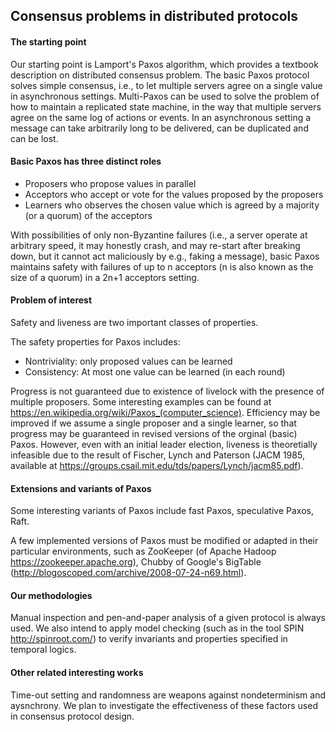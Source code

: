 ## Consensus problems in distributed protocols

#### The starting point
Our starting point is Lamport's Paxos algorithm, which provides a textbook description on distributed consensus problem. The basic Paxos protocol solves simple consensus, i.e., to let multiple servers agree on a single value in asynchronous settings. Multi-Paxos can be used to solve the problem of how to maintain a replicated state machine, in the way that multiple servers agree on the same log of actions or events. In an asynchronous setting a message can take arbitrarily long to be delivered, can be duplicated and can be lost.

#### Basic Paxos has three distinct roles
- Proposers who propose values in parallel
- Acceptors who accept or vote for the values proposed by the proposers
- Learners who observes the chosen value which is agreed by a majority (or a quorum) of the acceptors

With possibilities of only non-Byzantine failures (i.e., a server operate at arbitrary speed, it may honestly crash, and may re-start after breaking down, but it cannot act maliciously by e.g., faking a message), basic Paxos maintains safety with failures of up to n acceptors (n is also known as the size of a quorum) in a 2n+1 acceptors setting.

#### Problem of interest

Safety and liveness are two important classes of properties. 

The safety properties for Paxos includes:
- Nontriviality: only proposed values can be learned
- Consistency: At most one value can be learned (in each round)

Progress is not guaranteed due to existence of livelock with the presence of multiple proposers. Some interesting examples can be found at https://en.wikipedia.org/wiki/Paxos_(computer_science). Efficiency may be improved if we assume a single proposer and a single learner, so that progress may be guaranteed in revised versions of the orginal (basic) Paxos. However, even with an initial leader election, liveness is theoretially infeasible due to the result of Fischer, Lynch and Paterson (JACM 1985, available at https://groups.csail.mit.edu/tds/papers/Lynch/jacm85.pdf).

#### Extensions and variants of Paxos

Some interesting variants of Paxos include fast Paxos, speculative Paxos, Raft.

A few implemented versions of Paxos must be modified or adapted in their particular environments, such as ZooKeeper (of Apache Hadoop https://zookeeper.apache.org), Chubby of Google's BigTable (http://blogoscoped.com/archive/2008-07-24-n69.html).

#### Our methodologies

Manual inspection and pen-and-paper analysis of a given protocol is always used. We also intend to apply model checking (such as in the tool SPIN http://spinroot.com/) to verify invariants and properties specified in temporal logics.

#### Other related interesting works

Time-out setting and randomness are weapons against nondeterminism and aysnchrony. We plan to investigate the effectiveness of these factors used in consensus protocol design.
